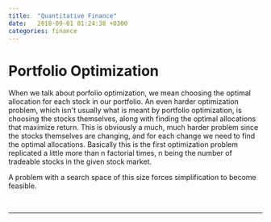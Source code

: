 ```yaml
---
title:  "Quantitative Finance"
date:   2018-09-01 01:24:38 +0300
categories: finance
---
```


# Portfolio Optimization

When we talk about porfolio optimization, we mean choosing the optimal allocation for each stock in our portfolio. An even harder optimization problem, which isn't usually what is meant by portfolio optimization, is choosing the stocks themselves, along with finding the optimal allocations that maximize return. This is obviously a much, much harder problem since the stocks themselves are changing, and for each change we need to find the optimal allocations. Basically this is the first optimization problem replicated a little more than n factorial times, n being the number of tradeable stocks in the given stock market. 

A problem with a search space of this size forces simplification to become feasible. 

<br/>

---

<br/>


<!-- 

Jekyll also offers powerful support for code snippets:

{% highlight ruby %}
def print_hi(name)
  puts "Hi, #{name}"
end
print_hi('Tom')
#=> prints 'Hi, Tom' to STDOUT.
{% endhighlight %}

Check out the [Jekyll docs][jekyll-docs] for more info on how to get the most out of Jekyll. File all bugs/feature requests at [Jekyll’s GitHub repo][jekyll-gh]. If you have questions, you can ask them on [Jekyll Talk][jekyll-talk].

[jekyll-docs]: https://jekyllrb.com/docs/home
[jekyll-gh]:   https://github.com/jekyll/jekyll
[jekyll-talk]: https://talk.jekyllrb.com/
 -->
